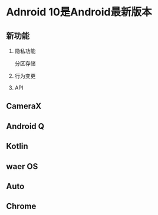 # Adnroid 10是Android最新版本

## 新功能

1. 隐私功能

   分区存储

2. 行为变更

3. API



## CameraX

## Android Q

## Kotlin

## waer OS

## Auto

## Chrome



